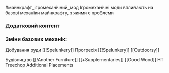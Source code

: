 #майнкрафт_ігромеханічний_мод 
Ігромеханічні моди впливають на базові механіки майнкрафту, з якими є проблеми

### Додатковий контент

### Зміни базових механік:

Добування руди
[[!Spelunkery]]
Прогресія
[[!Spelunkery]]
[[Outdoorsy]]

Будівництво
[[!Another Furniture]]
[[+Supplementaries]]
[[Good Wood]]
HT Treechop
Additional Placements

